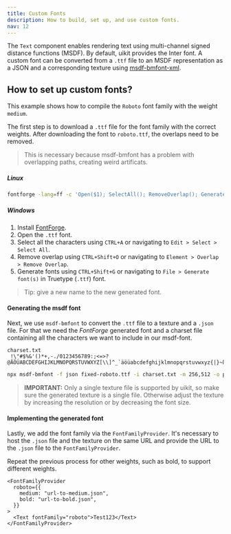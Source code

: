 ```yaml
---
title: Custom Fonts
description: How to build, set up, and use custom fonts.
nav: 12
---
```


The `Text` component enables rendering text using multi-channel signed distance functions (MSDF). By default, uikit provides the Inter font. A custom font can be converted from a `.ttf` file to an MSDF representation as a JSON and a corresponding texture using [msdf-bmfont-xml](https://www.npmjs.com/package/msdf-bmfont-xml).

## How to set up custom fonts?

This example shows how to compile the `Roboto` font family with the weight `medium`.

The first step is to download a `.ttf` file for the font family with the correct weights. After downloading the font to `roboto.ttf`, the overlaps need to be removed.

> This is necessary because msdf-bmfont has a problem with overlapping paths, creating weird artificats.

##### Linux
```bash
fontforge -lang=ff -c 'Open($1); SelectAll(); RemoveOverlap(); Generate($2)' roboto.ttf fixed-roboto.ttf 
```

##### Windows
1. Install [FontForge](https://fontforge.org/en-US/downloads/windows-dl/).
2. Open the `.ttf` font.
3. Select all the characters using `CTRL+A` or navigating to `Edit > Select > Select All`.
4. Remove overlap using `CTRL+Shift+O` or navigating to `Element > Overlap > Remove Overlap`.
5. Generate fonts using `CTRL+Shift+G` or navigating to `File > Generate font(s)` in Truetype (`.ttf`) font.
> Tip: give a new name to the new generated font.

#### Generating the msdf font
Next, we use `msdf-bmfont` to convert the `.ttf` file to a texture and a `.json` file. For that we need the *FontForge* generated font and a charset file containing all the characters we want to include in our msdf-font.

```
charset.txt
 !\"#$%&'()*+,-./0123456789:;<=>?@ÄÖÜABCDEFGHIJKLMNOPQRSTUVWXYZ[\\]^_`äöüabcdefghijklmnopqrstuvwxyz{|}~ß§
```

```bash
npx msdf-bmfont -f json fixed-roboto.ttf -i charset.txt -m 256,512 -o public/roboto -s 48
```

> **IMPORTANT:** Only a single texture file is supported by uikit, so make sure the generated texture is a single file. Otherwise adjust the texture by increasing the resolution or by decreasing the font size.

#### Implementing the generated font
Lastly, we add the font family via the `FontFamilyProvider`. It's necessary to host the `.json` file and the texture on the same URL and provide the URL to the `.json` file to the  `FontFamilyProvider`.

Repeat the previous process for other weights, such as bold, to support different weights.

```tsx
<FontFamilyProvider
  roboto={{
    medium: "url-to-medium.json",
    bold: "url-to-bold.json",
  }}
>
  <Text fontFamily="roboto">Test123</Text>
</FontFamilyProvider>
```
